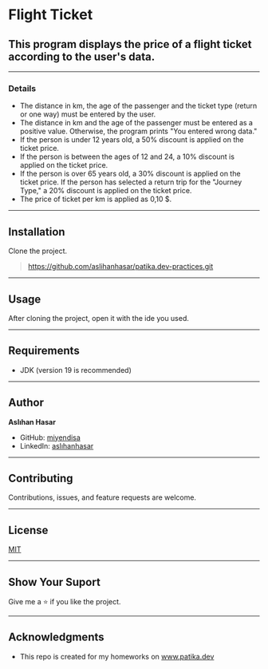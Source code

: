 # Flight Ticket
## This program displays the price of a flight ticket according to the user's data.

--- 

### Details
* The distance in km, the age of the passenger and the ticket type
(return or one way) must be entered by the user. 
* The distance in km and the age of the passenger must be entered
as a positive value. Otherwise, the program prints "You entered wrong data."
* If the person is under 12 years old, a 50% discount is applied on
the ticket price.
* If the person is between the ages of 12 and 24, a 10% discount is
applied on the ticket price.
* If the person is over 65 years old, a 30% discount is applied on the
ticket price.
If the person has selected a return trip for the "Journey Type," 
a 20% discount is applied on the ticket price.
* The price of ticket per km is applied as 0,10 $.

---

## Installation
Clone the project.
> https://github.com/aslihanhasar/patika.dev-practices.git

---

## Usage
After cloning the project, open it with the ide you used.

---

## Requirements
* JDK (version 19 is recommended)

---

## Author
**Aslıhan Hasar**

* GitHub: [miyendisa](https://github.com/miyendisa)
* LinkedIn: [aslıhanhasar](https://www.linkedin.com/in/asl%C4%B1hanhasar
  )
---

## Contributing
Contributions, issues, and feature requests are welcome.

---

## License

[MIT](https://choosealicense.com/licenses/mit/)

---

## Show Your Suport
Give me a &#11088; if you like the project.

---

## Acknowledgments
* This repo is created for my homeworks on www.patika.dev
